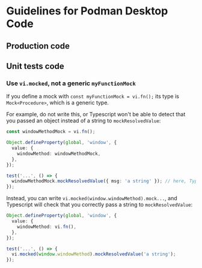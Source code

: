 # Guidelines for Podman Desktop Code

## Production code

## Unit tests code

### Use `vi.mocked`, not a generic `myFunctionMock`

If you define a mock with `const myFunctionMock = vi.fn();` its type is `Mock<Procedure>`, which is a generic type.

For example, do not write this, or Typescript won't be able to detect that you passed an object instead of a string to `mockResolvedValue`:

```ts
const windowMethodMock = vi.fn();

Object.defineProperty(global, 'window', {
  value: {
    windowMethod: windowMethodMock,
  },
});

test('...', () => {
  windowMethodMock.mockResolvedValue({ msg: 'a string' }); // here, Typescript is not able to detect that the type is wrong
});
```

Instead, you can write `vi.mocked(window.windowMethod).mock...`, and Typescript will check that you correctly pass a string to `mockResolvedValue`:

```ts
Object.defineProperty(global, 'window', {
  value: {
    windowMethod: vi.fn(),
  },
});

test('...', () => {
  vi.mocked(window.windowMethod).mockResolvedValue('a string');
});
```

